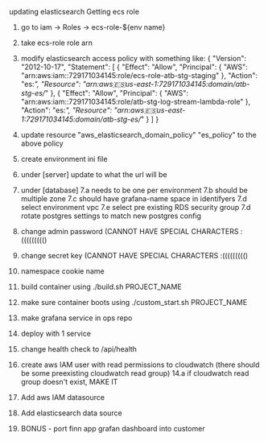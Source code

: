updating elasticsearch
Getting ecs role 
1. go to iam -> Roles -> ecs-role-${env name}
2. take ecs-role role arn 
3. modify elasticsearch access policy with something like: 
{
  "Version": "2012-10-17",
  "Statement": [
    {
      "Effect": "Allow",
      "Principal": {
        "AWS": "arn:aws:iam::729171034145:role/ecs-role-atb-stg-staging"
      },
      "Action": "es:*",
      "Resource": "arn:aws:es:us-east-1:729171034145:domain/atb-stg-es/*"
    },
    {
      "Effect": "Allow",
      "Principal": {
        "AWS": "arn:aws:iam::729171034145:role/atb-stg-log-stream-lambda-role"
      },
      "Action": "es:*",
      "Resource": "arn:aws:es:us-east-1:729171034145:domain/atb-stg-es/*"
    }
  ]
}
4. update resource "aws_elasticsearch_domain_policy" "es_policy" to the above policy 

5. create environment ini file 
6. under [server] update to what the url will be 
7. under [database]
    7.a needs to be one per environment
    7.b should be multiple zone 
    7.c should have grafana-name space in identifyers
    7.d select environment vpc
    7.e select pre existing RDS security group 
    7.d rotate postgres settings to match new postgres config
8. change admin password (CANNOT HAVE SPECIAL CHARACTERS :((((((((()
9. change secret key (CANNOT HAVE SPECIAL CHARACTERS :((((((((()
10. namespace cookie name
11. build container using ./build.sh PROJECT_NAME
12. make sure container boots using ./custom_start.sh PROJECT_NAME
13. make grafana service in ops repo 
14. deploy with 1 service 
15. change health check to /api/health
16. create aws IAM user with read permissions to cloudwatch (there should be some preexisting cloudwatch read group)
    14.a if cloudwatch read group doesn't exist, MAKE IT
17. Add aws IAM datasource
18. Add elasticsearch data source
19. BONUS - port finn app grafan dashboard into customer